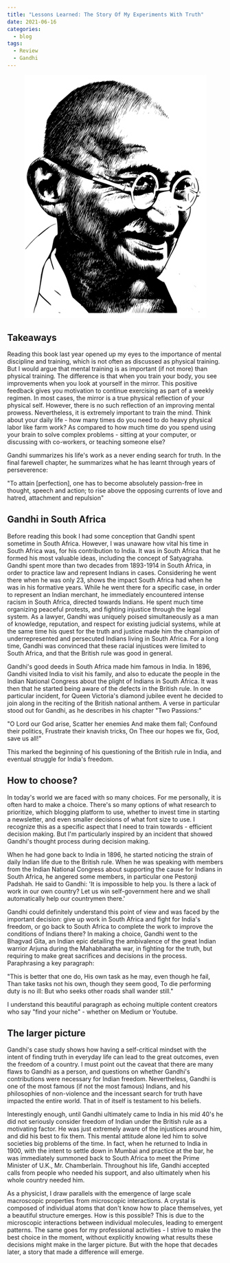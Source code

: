 ```yaml
---
title: "Lessons Learned: The Story Of My Experiments With Truth"
date: 2021-06-16
categories:
  - blog
tags:
  - Review
  - Gandhi
---
```



<figure >
    <a href="/assets/images2/gandhi.png"><img src="/assets/images2/gandhi.png" alt="Portrait of Gandhi by Indrajit Das"></a>
</figure>

## Takeaways

Reading this book last year opened up my eyes to the importance of mental discipline and training, which is not often as discussed as physical training. But I would argue that mental training is as important (if not more) than physical training. The difference is that when you train your body, you see improvements when you look at yourself in the mirror. This positive feedback gives you motivation to continue exercising as part of a weekly regimen. In most cases, the mirror is a true physical reflection of your physical self. However, there is no such reflection of an improving mental prowess. Nevertheless, it is extremely important to train the mind. Think about your daily life - how many times do you need to do heavy physical labor like farm work? As compared to how much time do you spend using your brain to solve complex problems - sitting at your computer, or discussing with co-workers, or teaching someone else?

Gandhi summarizes his life's work as a never ending search for truth. In the final farewell chapter, he summarizes what he has learnt through years of perseverence:

"To attain [perfection], one has to become absolutely passion-free in thought, speech and action; to rise above the opposing currents of love and hatred, attachment and repulsion"

## Gandhi in South Africa

Before reading this book I had some conception that Gandhi spent sometime in South Africa. However, I was unaware how vital his time in South Africa was, for his contribution to India. It was in South Africa that he formed his most valuable ideas, including the concept of Satyagraha. Gandhi spent more than two decades from 1893-1914 in South Africa, in order to practice law and represent Indians in cases. Considering he went there when he was only 23, shows the impact South Africa had when he was in his formative years. While he went there for a specific case, in order to represent an Indian merchant, he immediately encountered intense racism in South Africa, directed towards Indians. He spent much time organizing peaceful protests, and fighting injustice through the legal system. As a lawyer, Gandhi was uniquely poised simultaneously as a man of knowledge, reputation, and respect for existing judicial systems, while at the same time his quest for the truth and justice made him the champion of underrepresented and persecuted Indians living in South Africa. For a long time, Gandhi was convinced that these racial injustices were limited to South Africa, and that the British rule was good in general.

Gandhi's good deeds in South Africa made him famous in India. In 1896, Gandhi visited India to visit his family, and also to educate the people in the Indian National Congress about the plight of Indians in South Africa. It was then that he started being aware of the defects in the British rule. In one particular incident, for Queen Victoria's diamond jubilee event he decided to join along in the reciting of the British national anthem. A verse in particular stood out for Gandhi, as he describes in his chapter "Two Passions:"

"O Lord our God arise,
Scatter her enemies
And make them fall;
Confound their politics,
Frustrate their knavish tricks,
On Thee our hopes we fix,
God, save us all!"

This marked the beginning of his questioning of the British rule in India, and eventual struggle for India's freedom.

## How to choose?

In today's world we are faced with so many choices. For me personally, it is often hard to make a choice. There's so many options of what research to prioritize, which blogging platform to use, whether to invest time in starting a newsletter, and even smaller decisions of what font size to use. I recognize this as a specific aspect that I need to train towards - efficient decision making. But I'm particularly inspired by an incident that showed Gandhi's thought process during decision making.

When he had gone back to India in 1896, he started noticing the strain of daily Indian life due to the British rule. When he was speaking with members from the Indian National Congress about supporting the cause for Indians in South Africa, he angered some members, in particular one Pestonji Padshah. He said to Gandhi: 'It is impossible to help you. Is there a lack of work in our own country? Let us win self-government here and we shall automatically help our countrymen there.'

Gandhi could definitely understand this point of view and was faced by the important decision: give up work in South Africa and fight for India's freedom, or go back to South Africa to complete the work to improve the conditions of Indians there? In making a choice, Gandhi went to the Bhagvad Gita, an Indian epic detailing the ambivalence of the great Indian warrior Arjuna during the Mahabharatha war, in fighting for the truth, but requiring to make great sacrifices and decisions in the process. Paraphrasing a key paragraph:

"This is better that one do,
His own task as he may, even though he fail,
Than take tasks not his own, though they seem good,
To die performing duty is no ill:
But who seeks other roads shall wander still."

I understand this beautiful paragraph as echoing multiple content creators who say "find your niche" -  whether on Medium or Youtube.

## The larger picture

Gandhi's case study shows how having a self-critical mindset with the intent of finding truth in everyday life can lead to the great outcomes, even the freedom of a country. I must point out the caveat that there are many flaws to Gandhi as a person, and questions on whether Gandhi's contributions were necessary for Indian freedom. Nevertheless, Gandhi is one of the most famous (if not the most famous) Indians, and his philosophies of non-violence and the incessant search for truth have impacted the entire world. That in of itself is testament to his beliefs.

Interestingly enough, until Gandhi ultimately came to India in his mid 40's he did not seriously consider freedom of Indian under the British rule as a motivating factor. He was just extremely aware of the injustices around him, and did his best to fix them. This mental attitude alone led him to solve societies big problems of the time. In fact, when he returned to India in 1900, with the intent to settle down in Mumbai and practice at the bar, he was immediately summoned back to South Africa to meet the Prime Minister of U.K., Mr. Chamberlain. Throughout his life, Gandhi accepted calls from people who needed his support, and also ultimately when his whole country needed him.

As a physicist, I draw parallels with the emergence of large scale macroscopic properties from microscopic interactions. A crystal is composed of individual atoms that don't know how to place themselves, yet a beautiful structure emerges. How is this possible? This is due to the microscopic interactions between individual molecules, leading to emergent patterns. The same goes for my professional activities - I strive to make the best choice in the moment, without explicitly knowing what results these decisions might make in the larger picture. But with the hope that decades later, a story that made a difference will emerge.
